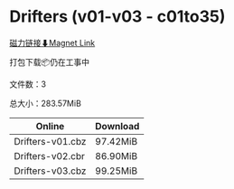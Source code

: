 # Drifters (v01-v03 - c01to35)

[磁力链接⬇Magnet Link](magnet:?xt=urn:btih:2e951f83794b3b83dfc04edf5f03c4c323701071&dn=Drifters%20%28v01-v03%20-%20c01to35%29)

打包下载📦仍在工事中

文件数：3

总大小：283.57MiB

Online | Download
--- | ---
Drifters-v01.cbz | 97.42MiB
Drifters-v02.cbr | 86.90MiB
Drifters-v03.cbz | 99.25MiB
